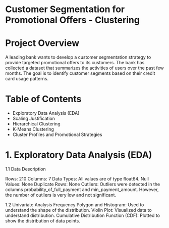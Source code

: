# Customer Segmentation for Promotional Offers - Clustering

# Project Overview
A leading bank wants to develop a customer segmentation strategy to provide targeted promotional offers to its customers. The bank has collected a dataset that summarizes the activities of users over the past few months. The goal is to identify customer segments based on their credit card usage patterns.

# Table of Contents
* Exploratory Data Analysis (EDA)
* Scaling Justification
* Hierarchical Clustering
* K-Means Clustering
* Cluster Profiles and Promotional Strategies

# 1. Exploratory Data Analysis (EDA)

1.1 Data Description

Rows: 210
Columns: 7
Data Types: All values are of type float64.
Null Values: None
Duplicate Rows: None
Outliers: Outliers were detected in the columns probability_of_full_payment and min_payment_amount. However, the number of outliers is very low and not significant.

1.2 Univariate Analysis
Frequency Polygon and Histogram: Used to understand the shape of the distribution.
Violin Plot: Visualized data to understand distribution.
Cumulative Distribution Function (CDF): Plotted to show the distribution of data points.
